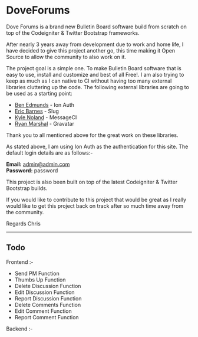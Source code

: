 # DoveForums

Dove Forums is a brand new Bulletin Board software build from scratch on top of the Codeigniter & Twitter Bootstrap frameworks.

After nearly 3 years away from development due to work and home life, I have decided to give this project another go, this time making it Open Source to allow the community to also work on it.

The project goal is a simple one.  To make Bulletin Board software that is easy to use, install and customize and best of all Free!.  I am also trying to keep as much as I can native to CI without having too many external libraries cluttering up the code.  The following external libraries are going to be used as a starting point:

- <a href="http://www.benedmunds.com">Ben Edmunds</a> - Ion Auth
- <a href="http://www.ericlbarnes.com">Eric Barnes</a> - Slug
- <a href="http://www.kylenoland.com">Kyle Noland</a> - MessageCI
- <a href="http://www.irealms.co.uk">Ryan Marshal<a/> - Gravatar

Thank you to all mentioned above for the great work on these libraries. 

As stated above, I am using Ion Auth as the authentication for this site.  The default login details are as follows:-

<strong>Email:</strong> admin@admin.com<br />
<strong>Password:</strong> password

This project is also been built on top of the latest Codeigniter & Twitter Bootstrap builds.  

If you would like to contribute to this project that would be great as I really would like to get this project back on track after so much time away from the community.

Regards
Chris

<hr />

<h2>Todo</h2>

Frontend :-

<ul>
<li>Send PM Function</li>
<li>Thumbs Up Function</li>
<li>Delete Discussion Function</li>
<li>Edit Discussion Function</li>
<li>Report Discussion Function</li>
<li>Delete Comments Function</li>
<li>Edit Comment Function</li>
<li>Report Comment Function</li>
</ul>

Backend :-

